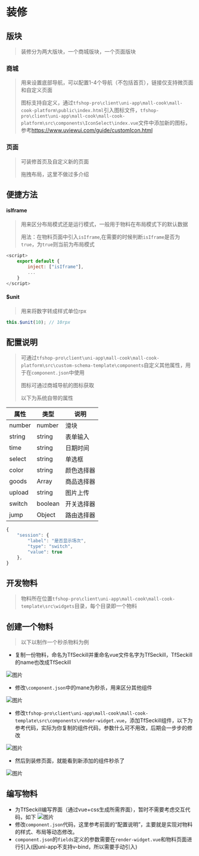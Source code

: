 # 装修

## 版块
> 装修分为两大版块，一个商城版块，一个页面版块
>
### 商城
> 用来设置底部导航，可以配置1-4个导航（不包括首页），链接仅支持微页面和自定义页面
>
>图标支持自定义，通过`tfshop-pro\client\uni-app\mall-cook\mall-cook-platform\public\index.html`引入图标文件，`tfshop-pro\client\uni-app\mall-cook\mall-cook-platform\src\components\IconSelect\index.vue`文件中添加新的图标，参考<https://www.uviewui.com/guide/customIcon.html>
>
### 页面
> 可装修首页及自定义新的页面
>
> 拖拽布局，这里不做过多介绍
>
## 便捷方法
#### isIframe
> 用来区分布局模式还是运行模式，一般用于物料在布局模式下的默认数据
>
> 用法：在物料页面中引入`isIframe`,在需要的时候判断`isIframe`是否为`true`，为`true`则当前为布局模式
```js
<script>
    export default {
        inject: ["isIframe"],
        ...
    }
</script>
```
#### $unit
> 用来将数字转成样式单位rpx
```js
this.$unit(10); // 10rpx
```
## 配置说明
> 可通过`tfshop-pro\client\uni-app\mall-cook\mall-cook-platform\src\custom-schema-template\components`自定义其他属性，用于在`component.json`中使用
>
> 图标可通过商城导航的图标获取
> 
> 以下为系统自带的属性
>

|属性|类型|说明|
| ------------ | ------------ | ------------ |
|number|number|滑块|
|string|string|表单输入|
|time|string|日期时间|
|select|string|单选框|
|color|string|颜色选择器|
|goods|Array|商品选择器|
|upload|string|图片上传|
|switch|boolean|开关选择器|
|jump|Object|路由选择器|

```js
{
    "session": {
        "label": "是否显示场次",
        "type": "switch",
        "value": true
    },
}
```
## 开发物料
> 物料所在位置`tfshop-pro\client\uni-app\mall-cook\mall-cook-template\src\widgets`目录，每个目录即一个物料
>
## 创建一个物料
> 以下以制作一个秒杀物料为例
- 复制一份物料，命名为TfSeckill并重命名vue文件名字为TfSeckill，TfSeckill的name也改成TfSeckill

![图片](/image/20240704153153.png)
- 修改`\component.json`中的mane为秒杀，用来区分其他组件

![图片](/image/20240704153556.png)
- 修改`tfshop-pro\client\uni-app\mall-cook\mall-cook-template\src\components\render-widget.vue`，添加TfSeckill组件，以下为参考代码，实际为你复制的组件代码，参数什么可不用改，后期会一步步的修改
  
![图片](/image/20240704154045.png)
-  然后到装修页面，就能看到新添加的组件秒杀了

![图片](/image/20240704154334.png)
## 编写物料
- 为TfSeckill编写界面（通过vue+css生成所需界面），暂时不需要考虑交互代码，如下
![图片](/image/20240705134843.png)
- 修改`component.json`代码，这里参考前面的“配置说明”，主要就是实现对物料的样式、布局等动态修改。
- `component.json`的`fields`定义的参数需要在`render-widget.vue`和物料页面进行引入(因uni-app不支持v-bind，所以需要手动引入)

